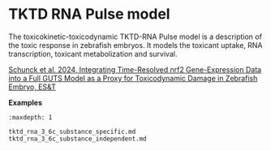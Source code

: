 # TKTD RNA Pulse model

The toxicokinetic-toxicodynamic TKTD-RNA Pulse model is a description of the toxic response in zebrafish embryos. It models the toxicant uptake, RNA transcription, toxicant metabolization and survival.

[Schunck et al. 2024, Integrating Time-Resolved nrf2 Gene-Expression Data into a Full GUTS Model as a Proxy for Toxicodynamic Damage in Zebrafish Embryo, ES&T](https://pubs.acs.org/doi/10.1021/acs.est.4c06267)

**Examples**

```{toctree}
:maxdepth: 1

tktd_rna_3_6c_substance_specific.md
tktd_rna_3_6c_substance_independent.md
```